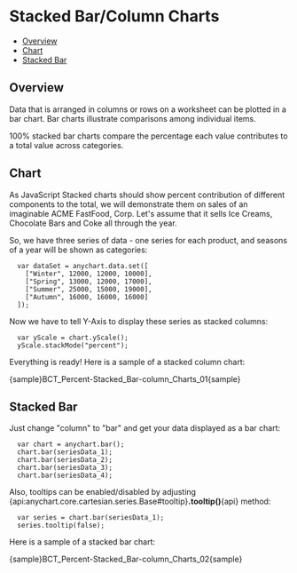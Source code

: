 # Stacked Bar/Column Charts

 * [Overview](#overview)
 * [Chart](#chart)
 * [Stacked Bar](#stacked_bar)
<!-- * [Adding "%" to axis labels](#percent) -->

## Overview
Data that is arranged in columns or rows on a worksheet can be plotted in a bar chart. Bar charts illustrate comparisons among individual items.
  
  
100% stacked bar charts compare the percentage each value contributes to a total value across categories.

## Chart

As JavaScript Stacked charts should show percent contribution of different components to the total, we will demonstrate them on sales of an imaginable ACME FastFood, Corp. Let's assume that it sells Ice Creams, Chocolate Bars and Coke all through the year.
  
  
So, we have three series of data - one series for each product, and seasons of a year will be shown as categories:

```
  var dataSet = anychart.data.set([
    ["Winter", 12000, 12000, 10000],
    ["Spring", 13000, 12000, 17000],
    ["Summer", 25000, 15000, 19000],
    ["Autumn", 16000, 16000, 16000]
  ]);
```

Now we have to tell Y-Axis to display these series as stacked columns:

```
  var yScale = chart.yScale();
  yScale.stackMode("percent");
```

Everything is ready! Here is a sample of a stacked column chart:

{sample}BCT_Percent-Stacked\_Bar-column\_Charts\_01{sample}

## Stacked Bar

Just change "column" to "bar" and get your data displayed as a bar chart:

```
  var chart = anychart.bar();
  chart.bar(seriesData_1);
  chart.bar(seriesData_2);
  chart.bar(seriesData_3);
  chart.bar(seriesData_4);
```

Also, tooltips can be enabled/disabled by adjusting {api:anychart.core.cartesian.series.Base#tooltip}**.tooltip()**{api} method:

```
  var series = chart.bar(seriesData_1);
  series.tooltip(false);
```

Here is a sample of a stacked bar chart:

{sample}BCT_Percent-Stacked\_Bar-column\_Charts\_02{sample}
<!--

3D Stacked Column Chart

One more quick feature demo - enabling 3D mode makes column chart three-dimensional:

XML Syntax
XML Code
Plain code
01
<data_plot_settings enable_3d_mode="True" />
The sample of 3D Column chart at a glance:

Live Sample:  Sample 3D Stacked Column Chart

Current Page Online URL: Stacked Bar/Column Chart-->